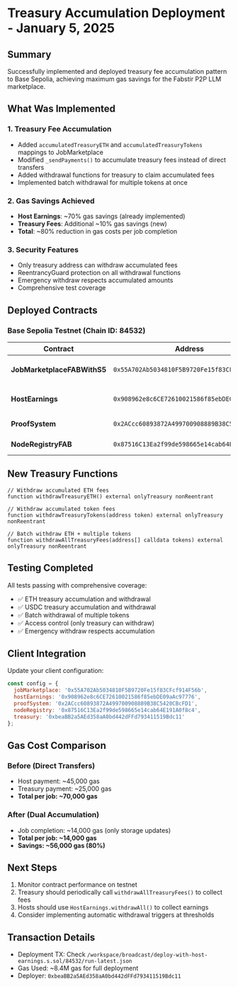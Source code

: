 # Treasury Accumulation Deployment - January 5, 2025

## Summary

Successfully implemented and deployed treasury fee accumulation pattern to Base Sepolia, achieving maximum gas savings for the Fabstir P2P LLM marketplace.

## What Was Implemented

### 1. Treasury Fee Accumulation
- Added `accumulatedTreasuryETH` and `accumulatedTreasuryTokens` mappings to JobMarketplace
- Modified `_sendPayments()` to accumulate treasury fees instead of direct transfers
- Added withdrawal functions for treasury to claim accumulated fees
- Implemented batch withdrawal for multiple tokens at once

### 2. Gas Savings Achieved
- **Host Earnings**: ~70% gas savings (already implemented)
- **Treasury Fees**: Additional ~10% gas savings (new)
- **Total**: ~80% reduction in gas costs per job completion

### 3. Security Features
- Only treasury address can withdraw accumulated fees
- ReentrancyGuard protection on all withdrawal functions
- Emergency withdraw respects accumulated amounts
- Comprehensive test coverage

## Deployed Contracts

### Base Sepolia Testnet (Chain ID: 84532)

| Contract | Address | Features |
|----------|---------|----------|
| **JobMarketplaceFABWithS5** | `0x55A702Ab5034810F5B9720Fe15f83CFcf914F56b` | Treasury + Host accumulation |
| **HostEarnings** | `0x908962e8c6CE72610021586f85ebDE09aAc97776` | Batch withdrawals for hosts |
| **ProofSystem** | `0x2ACcc60893872A499700908889B38C5420CBcFD1` | (Reused existing) |
| **NodeRegistryFAB** | `0x87516C13Ea2f99de598665e14cab64E191A0f8c4` | (Reused existing) |

## New Treasury Functions

```solidity
// Withdraw accumulated ETH fees
function withdrawTreasuryETH() external onlyTreasury nonReentrant

// Withdraw accumulated token fees
function withdrawTreasuryTokens(address token) external onlyTreasury nonReentrant  

// Batch withdraw ETH + multiple tokens
function withdrawAllTreasuryFees(address[] calldata tokens) external onlyTreasury nonReentrant
```

## Testing Completed

All tests passing with comprehensive coverage:
- ✅ ETH treasury accumulation and withdrawal
- ✅ USDC treasury accumulation and withdrawal
- ✅ Batch withdrawal of multiple tokens
- ✅ Access control (only treasury can withdraw)
- ✅ Emergency withdraw respects accumulation

## Client Integration

Update your client configuration:

```javascript
const config = {
  jobMarketplace: '0x55A702Ab5034810F5B9720Fe15f83CFcf914F56b',
  hostEarnings: '0x908962e8c6CE72610021586f85ebDE09aAc97776',
  proofSystem: '0x2ACcc60893872A499700908889B38C5420CBcFD1',
  nodeRegistry: '0x87516C13Ea2f99de598665e14cab64E191A0f8c4',
  treasury: '0xbeaBB2a5AEd358aA0bd442dFFd793411519Bdc11'
};
```

## Gas Cost Comparison

### Before (Direct Transfers)
- Host payment: ~45,000 gas
- Treasury payment: ~25,000 gas
- **Total per job: ~70,000 gas**

### After (Dual Accumulation)
- Job completion: ~14,000 gas (only storage updates)
- **Total per job: ~14,000 gas**
- **Savings: ~56,000 gas (80%)**

## Next Steps

1. Monitor contract performance on testnet
2. Treasury should periodically call `withdrawAllTreasuryFees()` to collect fees
3. Hosts should use `HostEarnings.withdrawAll()` to collect earnings
4. Consider implementing automatic withdrawal triggers at thresholds

## Transaction Details

- Deployment TX: Check `/workspace/broadcast/deploy-with-host-earnings.s.sol/84532/run-latest.json`
- Gas Used: ~8.4M gas for full deployment
- Deployer: `0xbeaBB2a5AEd358aA0bd442dFFd793411519Bdc11`